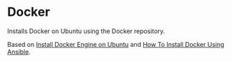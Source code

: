 # Docker

Installs Docker on Ubuntu using the Docker repository.

Based on [Install Docker Engine on Ubuntu][0] and
[How To Install Docker Using Ansible][1].

[0]: https://docs.docker.com/engine/install/ubuntu/
[1]: https://medium.com/codex/how-to-install-docker-using-ansible-84d40005169
